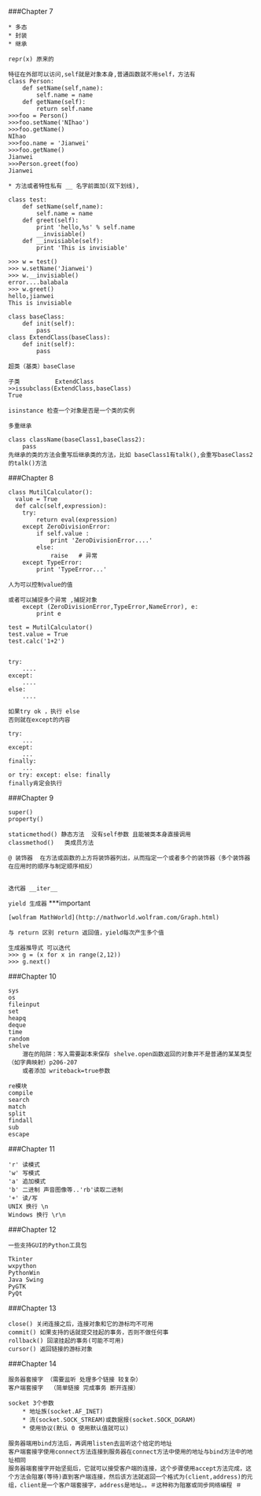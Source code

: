 ###Chapter 7

	* 多态
	* 封装
	* 继承
	
	repr(x) 原来的
	
	特征在外部可以访问,self就是对象本身,普通函数就不用self，方法有
	class Person:
		def setName(self,name):
			self.name = name 
		def getName(self):
			return self.name		
	>>>foo = Person()
	>>>foo.setName('NIhao')
	>>>foo.getName()
	NIhao
	>>>foo.name = 'Jianwei'
	>>>foo.getName()
	Jianwei
	>>>Person.greet(foo)
	Jianwei
	
	* 方法或者特性私有 __ 名字前面加(双下划线),
	
	class test:
		def setName(self,name):
			self.name = name
		def greet(self):
			print 'hello,%s' % self.name
			__invisiable()
		def __invisiable(self):
			print 'This is invisiable'
	
	>>> w = test()
	>>> w.setName('Jianwei')
	>>> w.__invisiable()
	error....balabala
	>>> w.greet()
	hello,jianwei
	This is invisiable
	
	class baseClass:
		def init(self):
			pass
	class ExtendClass(baseClass):
		def init(self):
			pass
	
	超类（基类）baseClase
	
	子类			ExtendClass
	>>issubclass(ExtendClass,baseClass)
	True
	
	isinstance 检查一个对象是否是一个类的实例
	
	多重继承
	
	class className(baseClass1,baseClass2):
		pass
	先继承的类的方法会重写后继承类的方法，比如 baseClass1有talk(),会重写baseClass2的talk()方法
	

###Chapter 8

	class MutilCalculator():
	  value = True
	  def calc(self,expression):
		try:
			return eval(expression)
		except ZeroDivisionError:
			if self.value :
				print 'ZeroDivisionError....'
			else:
				raise	# 异常
		except TypeError:
			print 'TypeError...'		
	
	人为可以控制value的值
	
	或者可以捕捉多个异常 ,捕捉对象
		except (ZeroDivisionError,TypeError,NameError), e:
			print e
			
	test = MutilCalculator()
	test.value = True
	test.calc('1+2')
	
	
	try:
		....
	except:
		....
	else:
		....
		
	如果try ok ，执行 else
	否则就在except的内容
	
	try:
		...
	except:
		...
	finally:
		...
	or try: except: else: finally
	finally肯定会执行
	
###Chapter 9
				
	super()
	property()
	
	staticmethod() 静态方法  没有self参数 且能被类本身直接调用
	classmethod()	类成员方法
	
	@ 装饰器  在方法或函数的上方将装饰器列出，从而指定一个或者多个的装饰器（多个装饰器在应用时的顺序与制定顺序相反）
	
	
	迭代器 __iter__
	
`yield 生成器` ***important
	
	[wolfram MathWorld](http://mathworld.wolfram.com/Graph.html)
	
	与 return 区别 return 返回值，yield每次产生多个值
	
	生成器推导式 可以迭代
	>>> g = (x for x in range(2,12))
	>>> g.next()
	
###Chapter 10

	sys
	os
	fileinput
	set
	heapq
	deque
	time
	random
	shelve
		潜在的陷阱：写入需要副本来保存 shelve.open函数返回的对象并不是普通的某某类型（如字典映射）p206-207
		或者添加 writeback=true参数
	
	re模块
	compile
	search
	match
	split
	findall
	sub
	escape
	
###Chapter 11
	
	'r' 读模式
	'w' 写模式
	'a' 追加模式
	'b' 二进制 声音图像等..'rb'读取二进制
	'+' 读/写
	UNIX 换行 \n
	Windows 换行 \r\n
	
###Chapter 12

	一些支持GUI的Python工具包
	
	Tkinter
	wxpython
	PythonWin
	Java Swing
	PyGTK
	PyQt
	
###Chapter 13

	close() 关闭连接之后，连接对象和它的游标均不可用
	commit() 如果支持的话就提交挂起的事务，否则不做任何事
	rollback() 回滚挂起的事务(可能不可用)
	cursor() 返回链接的游标对象
	
###Chapter 14

	服务器套接字 （需要监听 处理多个链接 较复杂）
	客户端套接字	（简单链接 完成事务 断开连接）
	
	socket 3个参数 
		* 地址族(socket.AF_INET)
		* 流(socket.SOCK_STREAM)或数据报(socket.SOCK_DGRAM)
		* 使用协议(默认 0 使用默认值就可以)
	
	服务器端用bind方法后，再调用listen去监听这个给定的地址
	客户端套接字使用connect方法连接到服务器在connect方法中使用的地址与bind方法中的地址相同
	服务器端套接字开始坚挺后，它就可以接受客户端的连接，这个步骤使用accept方法完成，这个方法会阻塞(等待)直到客户端连接，然后该方法就返回一个格式为(client,address)的元组，client是一个客户端套接字，address是地址。。＃这种称为阻塞或同步网络编程 ＃
	


